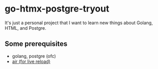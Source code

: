 # go-htmx-postgre-tryout

It's just a personal project that I want to learn new things about Golang, HTML, and Postgre.

## Some prerequisites

- golang, postgre (ofc)
- [air (for live reload)](https://github.com/cosmtrek/air)
